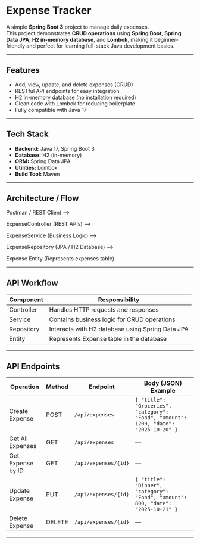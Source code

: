 # Expense Tracker

A simple **Spring Boot 3** project to manage daily expenses.  
This project demonstrates **CRUD operations** using **Spring Boot**, **Spring Data JPA**, **H2 in-memory database**, and **Lombok**, making it beginner-friendly and perfect for learning full-stack Java development basics.

---

## Features
- Add, view, update, and delete expenses (CRUD)
- RESTful API endpoints for easy integration
- H2 in-memory database (no installation required)
- Clean code with Lombok for reducing boilerplate
- Fully compatible with Java 17

---

## Tech Stack
- **Backend:** Java 17, Spring Boot 3  
- **Database:** H2 (in-memory)  
- **ORM:** Spring Data JPA  
- **Utilities:** Lombok  
- **Build Tool:** Maven  

---

## Architecture / Flow
Postman / REST Client
-->

ExpenseController (REST APIs)
-->

ExpenseService (Business Logic)
-->

ExpenseRepository (JPA / H2 Database)
-->

Expense Entity (Represents expenses table)


---

## API Workflow
| Component  | Responsibility |
|-----------|----------------|
| Controller | Handles HTTP requests and responses |
| Service    | Contains business logic for CRUD operations |
| Repository | Interacts with H2 database using Spring Data JPA |
| Entity     | Represents Expense table in the database |

---

## API Endpoints

| Operation        | Method | Endpoint                  | Body (JSON) Example |
|-----------------|--------|--------------------------|------------------|
| Create Expense   | POST   | `/api/expenses`          | `{ "title": "Groceries", "category": "Food", "amount": 1200, "date": "2025-10-20" }` |
| Get All Expenses | GET    | `/api/expenses`          | — |
| Get Expense by ID| GET    | `/api/expenses/{id}`     | — |
| Update Expense   | PUT    | `/api/expenses/{id}`     | `{ "title": "Dinner", "category": "Food", "amount": 800, "date": "2025-10-21" }` |
| Delete Expense   | DELETE | `/api/expenses/{id}`     | — |

---


